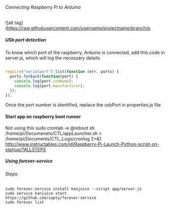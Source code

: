  ###### Connecting Raspberry Pi to Arduino

![alt tag](https://raw.githubusercontent.com/username/projectname/branch/p

##### USb port detection

To know which port of the raspberry, Arduino is connected, add this code in server.js, which will log the necessary details

```javascript

require("serialport").list(function (err, ports) {
  ports.forEach(function(port) {
    console.log(port.comName);
    console.log(port.manufacturer);
  });
});

```
Once the port number is identified, replace the usbPort in properties.js file

#### Start app on raspberry boot runner

 Not using this
 sudo crontab -e
 @reboot sh /home/pi/Documenets/CTL/appLauncher.sh > /home/pi/Documents/CTL_Logs/cronlog 2>&1
 http://www.instructables.com/id/Raspberry-Pi-Launch-Python-script-on-startup/?ALLSTEPS

##### Using forever-service
 
###### Steps:
 
 ```
 sudo forever-service install kanjuice --script app/server.js
 sudo service kanjuice start
 https://github.com/zapty/forever-service
 sudo forever list
 ````